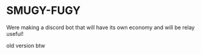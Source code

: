 # SMUGY-FUGY
Were making a discord bot that will have its own economy and will be relay useful!

old version btw
